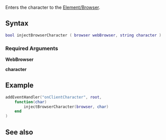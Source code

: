 Enters the character to the [Element/Browser](/docs/element/browser.md "wikilink").

Syntax
------

``` lua
bool injectBrowserCharacter ( browser webBrowser, string character )
```

### Required Arguments

**WebBrowser**

**character**

Example
-------

``` lua
addEventHandler("onClientCharacter", root,
    function(char)
        injectBrowserCharacter(browser, char)
    end
)
```

See also
--------
